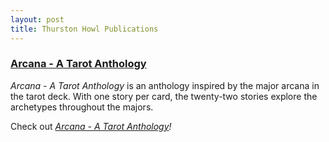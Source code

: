 ```yaml
---
layout: post
title: Thurston Howl Publications
---
```


<div class="flex">
    <div class="project">
        <h3><a href="/arcana">Arcana - A Tarot Anthology</a></h3>
        <p><em>Arcana - A Tarot Anthology</em> is an anthology inspired by the major arcana in the tarot deck. With one story per card, the twenty-two stories explore the archetypes throughout the majors.</p>
        <p>Check out <em><a href="/arcana">Arcana - A Tarot Anthology</a>!</em></p>
    </div>
</div>
